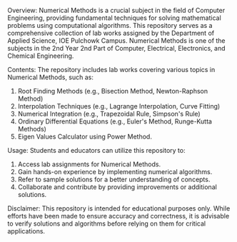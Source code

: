 Overview:
  Numerical Methods is a crucial subject in the field of Computer Engineering, 
  providing fundamental techniques for solving mathematical problems using computational algorithms. 
  This repository serves as a comprehensive collection of lab works assigned by the Department of Applied Science, IOE Pulchowk Campus.
  Numerical Methods is one of the subjects in the 2nd Year 2nd Part of Computer, Electrical, Electronics, and Chemical Engineering.

Contents:
The repository includes lab works covering various topics in Numerical Methods, such as:
  1. Root Finding Methods (e.g., Bisection Method, Newton-Raphson Method)
  2. Interpolation Techniques (e.g., Lagrange Interpolation, Curve Fitting)
  3. Numerical Integration (e.g., Trapezoidal Rule, Simpson's Rule)
  4. Ordinary Differential Equations (e.g., Euler's Method, Runge-Kutta Methods)
  5. Eigen Values Calculator using Power Method.

Usage:
Students and educators can utilize this repository to:
  1. Access lab assignments for Numerical Methods.
  2. Gain hands-on experience by implementing numerical algorithms.
  3. Refer to sample solutions for a better understanding of concepts.
  4. Collaborate and contribute by providing improvements or additional solutions.

Disclaimer:
  This repository is intended for educational purposes only. 
  While efforts have been made to ensure accuracy and correctness, 
  it is advisable to verify solutions and algorithms before relying on them for critical applications.
